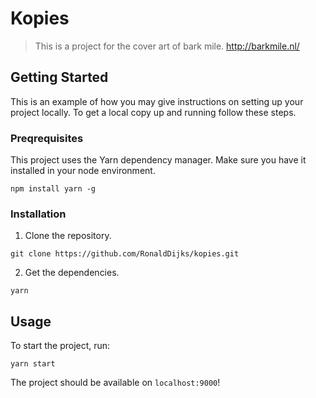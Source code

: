 # Kopies

> This is a project for the cover art of bark mile. http://barkmile.nl/

## Getting Started

This is an example of how you may give instructions on setting up your project locally. To get a local copy up and running follow these  steps.

### Preqrequisites

This project uses the Yarn dependency manager. Make sure you have it installed in your node environment.

```
npm install yarn -g
```

### Installation

1. Clone the repository.

```
git clone https://github.com/RonaldDijks/kopies.git
```

2. Get the dependencies.

```
yarn
```

## Usage

To start the project, run:

```
yarn start
```

The project should be available on `localhost:9000`!